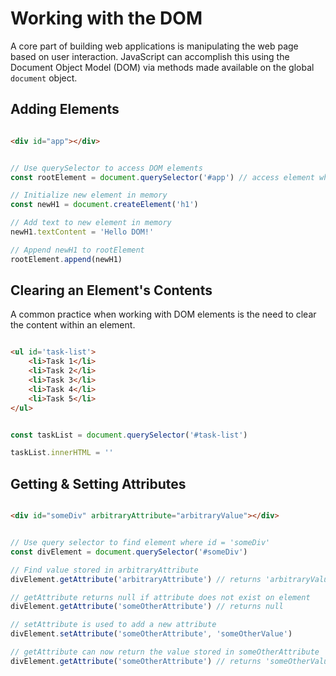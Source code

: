 # Working with the DOM

A core part of building web applications is manipulating the web page based on user interaction. JavaScript can accomplish this using the Document Object Model (DOM) via methods made available on the global `document` object.

## Adding Elements

``` html

<div id="app"></div>

```

``` js

// Use querySelector to access DOM elements
const rootElement = document.querySelector('#app') // access element where id attribute = 'app'

// Initialize new element in memory
const newH1 = document.createElement('h1')

// Add text to new element in memory
newH1.textContent = 'Hello DOM!'

// Append newH1 to rootElement
rootElement.append(newH1)

```

## Clearing an Element's Contents

A common practice when working with DOM elements is the need to clear the content within an element.

``` html

<ul id='task-list'>
    <li>Task 1</li>
    <li>Task 2</li>
    <li>Task 3</li>
    <li>Task 4</li>
    <li>Task 5</li>
</ul>

```

``` js

const taskList = document.querySelector('#task-list')

taskList.innerHTML = ''

```

## Getting & Setting Attributes

``` html

<div id="someDiv" arbitraryAttribute="arbitraryValue"></div>

```

``` js

// Use query selector to find element where id = 'someDiv'
const divElement = document.querySelector('#someDiv')

// Find value stored in arbitraryAttribute
divElement.getAttribute('arbitraryAttribute') // returns 'arbitraryValue'

// getAttribute returns null if attribute does not exist on element
divElement.getAttribute('someOtherAttribute') // returns null

// setAttribute is used to add a new attribute
divElement.setAttribute('someOtherAttribute', 'someOtherValue')

// getAttribute can now return the value stored in someOtherAttribute
divElement.getAttribute('someOtherAttribute') // returns 'someOtherValue

```